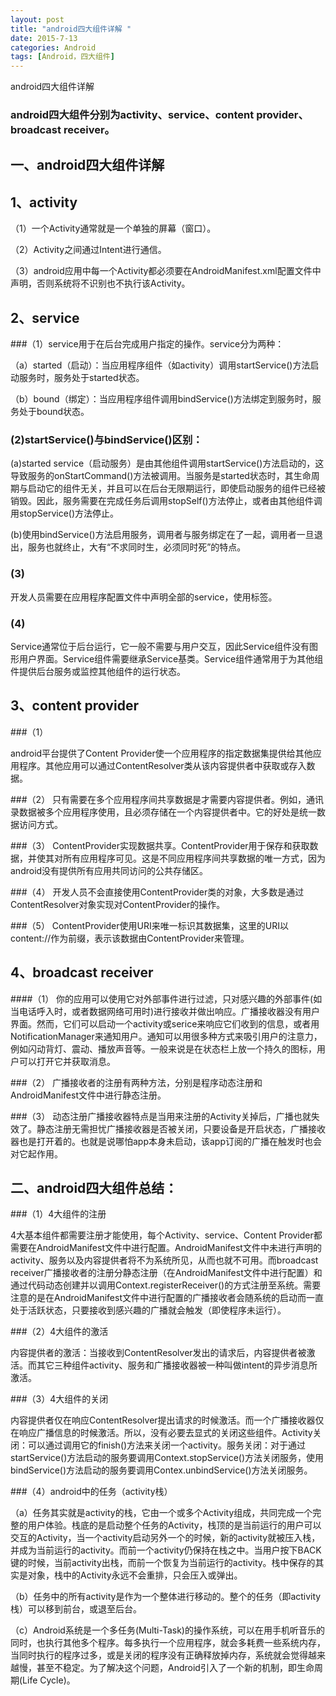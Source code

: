 ```yaml
---
layout: post
title: "android四大组件详解 "
date: 2015-7-13
categories: Android
tags: [Android，四大组件]
---
```

android四大组件详解

<!-- more -->

### android四大组件分别为activity、service、content provider、broadcast receiver。

## 一、android四大组件详解

## 1、activity

（1）一个Activity通常就是一个单独的屏幕（窗口）。

（2）Activity之间通过Intent进行通信。

（3）android应用中每一个Activity都必须要在AndroidManifest.xml配置文件中声明，否则系统将不识别也不执行该Activity。

## 2、service

###（1）service用于在后台完成用户指定的操作。service分为两种：

（a）started（启动）：当应用程序组件（如activity）调用startService()方法启动服务时，服务处于started状态。

（b）bound（绑定）：当应用程序组件调用bindService()方法绑定到服务时，服务处于bound状态。

### (2)startService()与bindService()区别：

(a)started service（启动服务）是由其他组件调用startService()方法启动的，这导致服务的onStartCommand()方法被调用。当服务是started状态时，其生命周期与启动它的组件无关，并且可以在后台无限期运行，即使启动服务的组件已经被销毁。因此，服务需要在完成任务后调用stopSelf()方法停止，或者由其他组件调用stopService()方法停止。

(b)使用bindService()方法启用服务，调用者与服务绑定在了一起，调用者一旦退出，服务也就终止，大有“不求同时生，必须同时死”的特点。

### (3)
开发人员需要在应用程序配置文件中声明全部的service，使用<service></service>标签。

### (4)
Service通常位于后台运行，它一般不需要与用户交互，因此Service组件没有图形用户界面。Service组件需要继承Service基类。Service组件通常用于为其他组件提供后台服务或监控其他组件的运行状态。

## 3、content provider

###（1）

android平台提供了Content Provider使一个应用程序的指定数据集提供给其他应用程序。其他应用可以通过ContentResolver类从该内容提供者中获取或存入数据。

###（2）
只有需要在多个应用程序间共享数据是才需要内容提供者。例如，通讯录数据被多个应用程序使用，且必须存储在一个内容提供者中。它的好处是统一数据访问方式。

###（3）
ContentProvider实现数据共享。ContentProvider用于保存和获取数据，并使其对所有应用程序可见。这是不同应用程序间共享数据的唯一方式，因为android没有提供所有应用共同访问的公共存储区。

###（4）
开发人员不会直接使用ContentProvider类的对象，大多数是通过ContentResolver对象实现对ContentProvider的操作。

###（5）
ContentProvider使用URI来唯一标识其数据集，这里的URI以content://作为前缀，表示该数据由ContentProvider来管理。

## 4、broadcast receiver

####（1）
你的应用可以使用它对外部事件进行过滤，只对感兴趣的外部事件(如当电话呼入时，或者数据网络可用时)进行接收并做出响应。广播接收器没有用户界面。然而，它们可以启动一个activity或serice来响应它们收到的信息，或者用NotificationManager来通知用户。通知可以用很多种方式来吸引用户的注意力，例如闪动背灯、震动、播放声音等。一般来说是在状态栏上放一个持久的图标，用户可以打开它并获取消息。

###（2）
广播接收者的注册有两种方法，分别是程序动态注册和AndroidManifest文件中进行静态注册。

###（3）
动态注册广播接收器特点是当用来注册的Activity关掉后，广播也就失效了。静态注册无需担忧广播接收器是否被关闭，只要设备是开启状态，广播接收器也是打开着的。也就是说哪怕app本身未启动，该app订阅的广播在触发时也会对它起作用。

## 二、android四大组件总结：

###（1）4大组件的注册

4大基本组件都需要注册才能使用，每个Activity、service、Content Provider都需要在AndroidManifest文件中进行配置。AndroidManifest文件中未进行声明的activity、服务以及内容提供者将不为系统所见，从而也就不可用。而broadcast receiver广播接收者的注册分静态注册（在AndroidManifest文件中进行配置）和通过代码动态创建并以调用Context.registerReceiver()的方式注册至系统。需要注意的是在AndroidManifest文件中进行配置的广播接收者会随系统的启动而一直处于活跃状态，只要接收到感兴趣的广播就会触发（即使程序未运行）。

###（2）4大组件的激活

内容提供者的激活：当接收到ContentResolver发出的请求后，内容提供者被激活。而其它三种组件activity、服务和广播接收器被一种叫做intent的异步消息所激活。

###（3）4大组件的关闭

内容提供者仅在响应ContentResolver提出请求的时候激活。而一个广播接收器仅在响应广播信息的时候激活。所以，没有必要去显式的关闭这些组件。Activity关闭：可以通过调用它的finish()方法来关闭一个activity。服务关闭：对于通过startService()方法启动的服务要调用Context.stopService()方法关闭服务，使用bindService()方法启动的服务要调用Contex.unbindService()方法关闭服务。

###（4）android中的任务（activity栈）

（a）任务其实就是activity的栈，它由一个或多个Activity组成，共同完成一个完整的用户体验。栈底的是启动整个任务的Activity，栈顶的是当前运行的用户可以交互的Activity，当一个activity启动另外一个的时候，新的activity就被压入栈，并成为当前运行的activity。而前一个activity仍保持在栈之中。当用户按下BACK键的时候，当前activity出栈，而前一个恢复为当前运行的activity。栈中保存的其实是对象，栈中的Activity永远不会重排，只会压入或弹出。

（b）任务中的所有activity是作为一个整体进行移动的。整个的任务（即activity栈）可以移到前台，或退至后台。

（c）Android系统是一个多任务(Multi-Task)的操作系统，可以在用手机听音乐的同时，也执行其他多个程序。每多执行一个应用程序，就会多耗费一些系统内存，当同时执行的程序过多，或是关闭的程序没有正确释放掉内存，系统就会觉得越来越慢，甚至不稳定。为了解决这个问题，Android引入了一个新的机制，即生命周期(Life Cycle)。